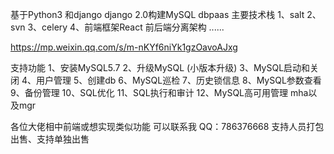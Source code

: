 
基于Python3 和django django 2.0构建MySQL dbpaas
主要技术栈
1、salt
2、svn
3、celery
4、前端框架React 前后端分离架构
......

https://mp.weixin.qq.com/s/m-nKYf6niYk1gzOavoAJxg 

支持功能 
1、安装MySQL5.7 
2、升级MySQL (小版本升级)
3、MySQL启动和关闭
4、用户管理
5、创建db 
6、MySQL巡检
7、历史锁信息
8、MySQL参数查看
9、备份管理
10、SQL优化
11、SQL执行和审计
12、MySQL高可用管理 mha以及mgr

各位大佬相中前端或想实现类似功能 可以联系我
QQ：786376668 
支持人员打包出售、支持单独出售
